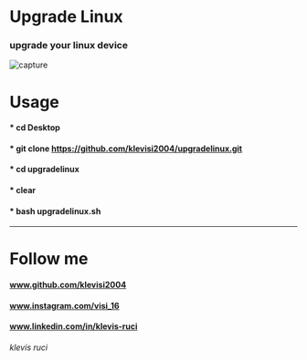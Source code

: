 # Upgrade Linux
### upgrade your linux device 

![capture](https://user-images.githubusercontent.com/62477193/108432924-c1b47280-720a-11eb-95a3-12c1fdbb847b.png)

# Usage 
#### * cd Desktop
#### * git clone https://github.com/klevisi2004/upgradelinux.git
#### * cd upgradelinux
#### * clear
#### * bash upgradelinux.sh
------------------------------------------------------
# Follow me
#### www.github.com/klevisi2004
#### www.instagram.com/visi_16
#### www.linkedin.com/in/klevis-ruci
###### klevis ruci
